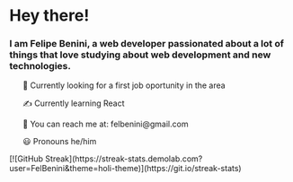 <h1>
Hey there!
</h1>
<h3>
I am Felipe Benini, a web developer passionated about a lot of things that love studying about web development and new technologies.
</h3>
<div style="margin-top: 15px">
  <ul>👀 Currently looking for a first job oportunity in the area</ul>
<ul>✍ Currently learning React</ul>
<ul>📩 You can reach me at: felbenini@gmail.com</ul>
<ul>😃 Pronouns he/him</ul>
[![GitHub Streak](https://streak-stats.demolab.com?user=FelBenini&theme=holi-theme)](https://git.io/streak-stats)
</div>
